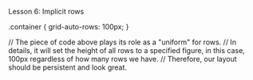 Lesson 6: Implicit rows

.container {
    grid-auto-rows: 100px;
}

// The piece of code above plays its role as a "uniform" for rows.
// In details, it will set the height of all rows to a specified figure, in this case, 100px
regardless of how many rows we have.
// Therefore, our layout should be persistent and look great.